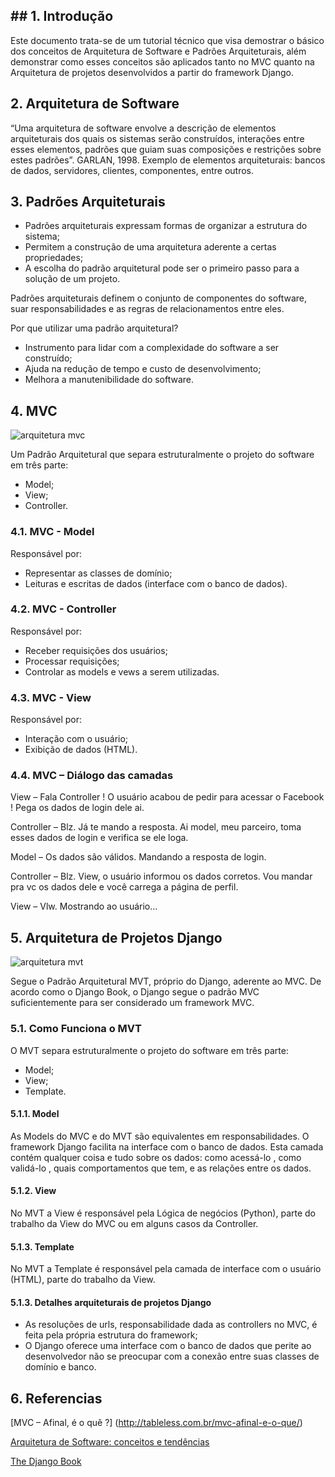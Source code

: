 ## ## 1. Introdução

Este documento trata-se de um tutorial técnico que visa demostrar o básico dos conceitos de Arquitetura de Software e Padrões Arquiteturais, além demonstrar como esses conceitos são aplicados tanto no MVC quanto na Arquitetura de projetos desenvolvidos a partir do framework Django.

## 2. Arquitetura de Software
“Uma arquitetura de software envolve a descrição de elementos arquiteturais dos quais os sistemas serão construídos, interações entre esses elementos, padrões que guiam suas composições e restrições sobre estes padrões”. GARLAN, 1998.
Exemplo de elementos arquiteturais: bancos de dados, servidores, clientes, componentes, entre outros.

## 3. Padrões Arquiteturais
* Padrões arquiteturais expressam formas de organizar a estrutura do sistema;
* Permitem a construção de uma arquitetura aderente a certas propriedades;
* A escolha do padrão arquitetural pode ser o primeiro passo para a solução de um projeto.

Padrões arquiteturais definem o conjunto de componentes do software, suar responsabilidades e as regras de relacionamentos entre eles.

Por que utilizar uma padrão arquitetural?
* Instrumento para lidar com a complexidade do software a ser construído;
* Ajuda na redução de tempo e custo de desenvolvimento;
* Melhora a manutenibilidade do software.

## 4. MVC

![arquitetura mvc](https://upload.wikimedia.org/wikipedia/commons/b/b5/ModelViewControllerDiagram2.svg)

Um Padrão Arquitetural que separa estruturalmente o projeto do software em três parte:

* Model;
* View;
* Controller.

### 4.1. MVC - Model

Responsável por:
* Representar as classes de domínio;
* Leituras e escritas de dados (interface com o banco de dados).

### 4.2. MVC - Controller

Responsável por:
* Receber requisições dos usuários;
* Processar requisições;
* Controlar as models e vews a serem utilizadas.

### 4.3. MVC - View

Responsável por:
* Interação com o usuário;
* Exibição de dados (HTML).

### 4.4. MVC – Diálogo das camadas

View – Fala Controller ! O usuário acabou de pedir para acessar o Facebook ! Pega os dados de login dele ai.

Controller – Blz. Já te mando a resposta. Ai model, meu parceiro, toma esses dados de login e verifica se ele loga.

Model – Os dados são válidos. Mandando a resposta de login.

Controller – Blz. View, o usuário informou os dados corretos. Vou mandar pra vc os dados dele e você carrega a página de perfil.

View – Vlw. Mostrando ao usuário…

## 5. Arquitetura de Projetos Django

![arquitetura mvt](http://wiki.expertiza.ncsu.edu/images/0/01/Django_arch.JPG)

Segue o Padrão Arquitetural MVT, próprio do Django, aderente ao MVC.
De acordo como o Django Book, o Django segue o padrão MVC suficientemente para ser considerado um framework MVC.

### 5.1. Como Funciona o MVT
O MVT separa estruturalmente o projeto do software em três parte:
* Model;
* View;
* Template.

#### 5.1.1. Model
As Models do MVC e do MVT são equivalentes em responsabilidades.
O framework Django facilita na interface com o banco de dados.
Esta camada contém qualquer coisa e tudo sobre os dados: como acessá-lo , como validá-lo , quais comportamentos que tem, e as relações entre os dados.

#### 5.1.2. View
No MVT a View é responsável pela Lógica de negócios (Python), parte do trabalho da View do MVC ou em alguns casos da Controller.

#### 5.1.3. Template
No MVT a Template é responsável pela camada de interface com o usuário (HTML), parte do trabalho da View.

#### 5.1.3. Detalhes arquiteturais de projetos Django
* As resoluções de urls, responsabilidade dada as controllers no MVC, é feita pela própria estrutura do framework;
* O Django oferece uma interface com o banco de dados que perite ao desenvolvedor não se preocupar com a conexão entre suas classes de domínio e banco.

## 6. Referencias

[MVC – Afinal, é o quê ?] (http://tableless.com.br/mvc-afinal-e-o-que/)

[Arquitetura de Software: conceitos e tendências](http://www.inf.pucrs.br/jornada.facin/jafacin_2010/palestras/ArquiteturaDeSoftware.pdf)

[The Django Book](http://gsl.mit.edu/media/programs/south-africa-summer-2015/materials/djangobook.pdf)
